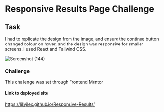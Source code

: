 # Responsive Results Page Challenge

## Task
I had to replicate the design from the image, and ensure the continue button changed colour on hover, and the design was responsive for smaller screens. I used React and Tailwind CSS.

![Screenshot (144)](https://github.com/LillyIlex/Responsive-Results/assets/116085080/8735ede0-3fc6-4543-b677-5a4ea8c837f2)

### Challenge
This challenge was set through Frontend Mentor

#### Link to deployed site
https://lillyilex.github.io/Responsive-Results/
